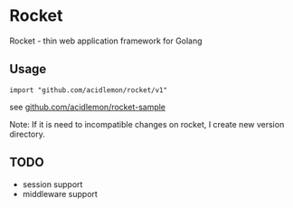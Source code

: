 # Rocket

Rocket - thin web application framework for Golang

## Usage

```
import "github.com/acidlemon/rocket/v1"

```

see [github.com/acidlemon/rocket-sample](https://github.com/acidlemon/rocket-sample)

Note: If it is need to incompatible changes on rocket, I create new version directory.


## TODO

- session support
- middleware support


